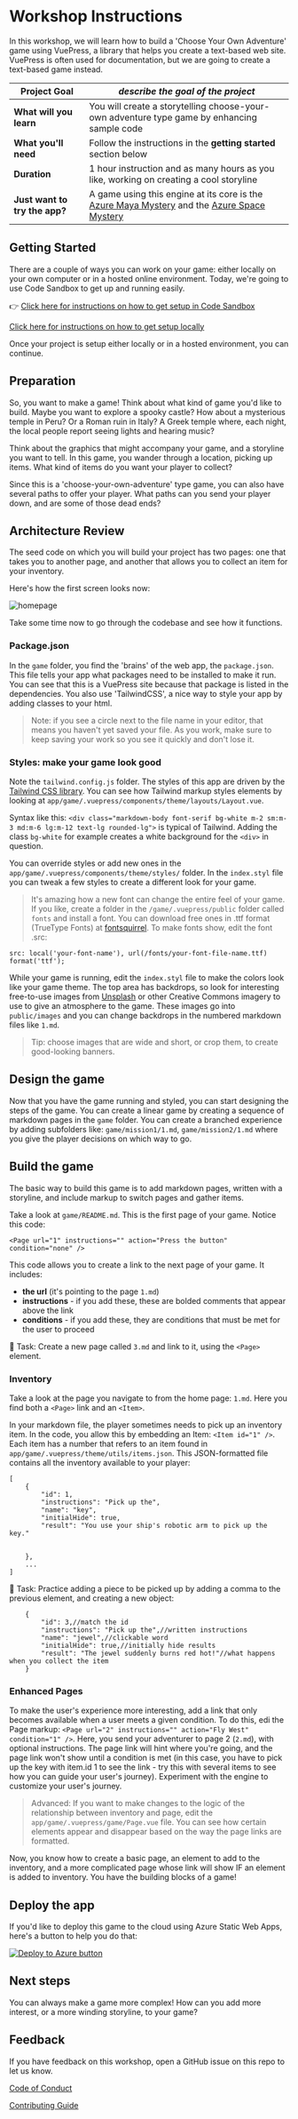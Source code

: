 # Workshop Instructions

In this workshop, we will learn how to build a 'Choose Your Own Adventure' game using VuePress, a library that helps you create a text-based web site. VuePress is often used for documentation, but we are going to create a text-based game instead.

| **Project Goal**              | *describe the goal of the project*                                                                                                                                       |
| ----------------------------- | ------------------------------------------------------------------------------------------------------------------------------------------------------------------------ |
| **What will you learn**       | You will create a storytelling choose-your-own adventure type game by enhancing sample code                                                                              |
| **What you'll need**          | Follow the instructions in the **getting started** section below                                                                                                         |
| **Duration**                  | 1 hour instruction and as many hours as you like, working on creating a cool storyline                                                                                   |
| **Just want to try the app?** | A game using this engine at its core is the [Azure Maya Mystery](https://aka.ms/AzureMayaMystery) and the [Azure Space Mystery](https://microsoft.com/AzureSpaceMystery) |

## Getting Started

There are a couple of ways you can work on your game: either locally on your own computer or in a hosted online environment. Today, we're going to use Code Sandbox to get up and running easily. 

👉 [Click here for instructions on how to get setup in Code Sandbox](./sandbox.md)

[Click here for instructions on how to get setup locally](https://github.com/jlooper/static-site-engine)

Once your project is setup either locally or in a hosted environment, you can continue.

## Preparation

So, you want to make a game! Think about what kind of game you'd like to build. Maybe you want to explore a spooky castle? How about a mysterious temple in Peru? Or a Roman ruin in Italy? A Greek temple where, each night, the local people report seeing lights and hearing music?

Think about the graphics that might accompany your game, and a storyline you want to tell. In this game, you wander through a location, picking up items. What kind of items do you want your player to collect? 

Since this is a 'choose-your-own-adventure' type game, you can also have several paths to offer your player. What paths can you send your player down, and are some of those dead ends?  
## Architecture Review

The seed code on which you will build your project has two pages: one that takes you to another page, and another that allows you to collect an item for your inventory. 

Here's how the first screen looks now:

![homepage](images/screenshot.png)

Take some time now to go through the codebase and see how it functions.

### Package.json

In the `game` folder, you find the 'brains' of the web app, the `package.json`. This file tells your app what packages need to be installed to make it run. You can see that this is a VuePress site because that package is listed in the dependencies. You also use 'TailwindCSS', a nice way to style your app by adding classes to your html.

> Note: if you see a circle next to the file name in your editor, that means you haven't yet saved your file. As you work, make sure to keep saving your work so you see it quickly and don't lose it.
### Styles: make your game look good

Note the `tailwind.config.js` folder. The styles of this app are driven by the [Tailwind CSS library](https://tailwindcss.com). You can see how Tailwind markup styles 
elements by looking at `app/game/.vuepress/components/theme/layouts/Layout.vue`. 

Syntax like this: `<div class="markdown-body font-serif bg-white m-2 sm:m-3 md:m-6 lg:m-12 text-lg rounded-lg">` is typical of Tailwind. Adding the class `bg-white` for example creates a white background for the `<div>` in question. 

You can override styles or add new ones in the `app/game/.vuepress/components/theme/styles/` folder. In the `index.styl` file you can tweak a few styles to create a different look for your game.

> It's amazing how a new font can change the entire feel of your game. If you like, create a folder in the `/game/.vuepress/public` folder called `fonts` and install a font. You can download free ones in .ttf format (TrueType Fonts) at [fontsquirrel](https://www.fontsquirrel.com). To make fonts show, edit the font .src:

```
src: local('your-font-name'), url(/fonts/your-font-file-name.ttf) format('ttf');
```

While your game is running, edit the `index.styl` file to make the colors look like your game theme. The top area has backdrops, so look for interesting free-to-use images from [Unsplash](https://unsplash.com) or other Creative Commons imagery to use to give an atmosphere to the game. These images go into `public/images` and you can change backdrops in the numbered markdown files like `1.md`.

> Tip: choose images that are wide and short, or crop them, to create good-looking banners.
## Design the game

Now that you have the game running and styled, you can start designing the steps of the game. You can create a linear game by creating a sequence of markdown pages in the `game` folder. You can create a branched experience by adding subfolders like: `game/mission1/1.md`, `game/mission2/1.md` where you give the player decisions on which way to go.
## Build the game

The basic way to build this game is to add markdown pages, written with a storyline, and include markup to switch pages and gather items.

Take a look at `game/README.md`. This is the first page of your game. Notice this code:

```
<Page url="1" instructions="" action="Press the button" condition="none" />
```
This code allows you to create a link to the next page of your game. It includes:

- **the url** (it's pointing to the page `1.md`)
- **instructions** - if you add these, these are bolded comments that appear above the link
- **conditions** - if you add these, they are conditions that must be met for the user to proceed

📌 Task: Create a new page called `3.md` and link to it, using the `<Page>` element.
### Inventory

Take a look at the page you navigate to from the home page: `1.md`. Here you find both a `<Page>` link and an `<Item>`.

In your markdown file, the player sometimes needs to pick up an inventory item. In the code, you allow this by embedding an Item: `<Item id="1" />`. Each item has a number that refers to an item found in `app/game/.vuepress/theme/utils/items.json`. This JSON-formatted file contains all the inventory available to your player:

```
[
	{
		"id": 1,
		"instructions": "Pick up the",
		"name": "key",
		"initialHide": true,
		"result": "You use your ship's robotic arm to pick up the key."
	
		
	},	
	...
]
```
📌 Task: Practice adding a piece to be picked up by adding a comma to the previous element, and creating a new object:

```
    {
		"id": 3,//match the id
		"instructions": "Pick up the",//written instructions
		"name": "jewel",//clickable word
		"initialHide": true,//initially hide results
		"result": "The jewel suddenly burns red hot!"//what happens when you collect the item
	}
```

### Enhanced Pages

To make the user's experience more interesting, add a link that only becomes available when a user meets a given condition. To do this, edi the Page markup: `<Page url="2" instructions="" action="Fly West" condition="1" />`. Here, you send your adventurer to page 2 (`2.md`), with optional instructions. The page link will hint where you're going, and the page link won't show until a condition is met (in this case, you have to pick up the key with item.id 1 to see the link - try this with several items to see how you can guide your user's journey). Experiment with the engine to customize your user's journey.

> Advanced: If you want to make changes to the logic of the relationship between inventory and page, edit the `app/game/.vuepress/game/Page.vue` file. You can see how certain elements appear and disappear based on the way the page links are formatted.

Now, you know how to create a basic page, an element to add to the inventory, and a more complicated page whose link will show IF an element is added to inventory. You have the building blocks of a game!

## Deploy the app

If you'd like to deploy this game to the cloud using Azure Static Web Apps, here's a button to help you do that: 

[![Deploy to Azure button](https://aka.ms/deploytoazurebutton)](https://portal.azure.com/?feature.customportal=false&WT.mc_id=academic-9433-jelooper#create/Microsoft.StaticApp)

## Next steps

You can always make a game more complex! How can you add more interest, or a more winding storyline, to your game?
## Feedback

If you have feedback on this workshop, open a GitHub issue on this repo to let us know.

[Code of Conduct](CODE_OF_CONDUCT.md)

[Contributing Guide](CONTRIBUTING.md)
